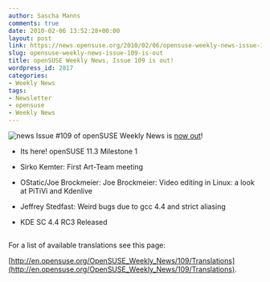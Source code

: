 ```yaml
---
author: Sascha Manns
comments: true
date: 2010-02-06 13:52:28+00:00
layout: post
link: https://news.opensuse.org/2010/02/06/opensuse-weekly-news-issue-109-is-out/
slug: opensuse-weekly-news-issue-109-is-out
title: openSUSE Weekly News, Issue 109 is out!
wordpress_id: 2817
categories:
- Weekly News
tags:
- Newsletter
- opensuse
- Weekly News
---
```


![news](http://static.opensuse.org/images/knewsticker.png) Issue #109 of openSUSE Weekly News is [now out](http://en.opensuse.org/OpenSUSE_Weekly_News/109)!



	
  * Its here! openSUSE 11.3 Milestone 1

	
  * Sirko Kemter: First Art-Team meeting

	
  * OStatic/Joe Brockmeier: Joe Brockmeier: Video editing  in Linux: a look at PiTiVi and Kdenlive

	
  * Jeffrey Stedfast: Weird bugs due to gcc  4.4 and strict aliasing

	
  * KDE SC 4.4 RC3 Released





## 






For a list of available translations see this page:

[http://en.opensuse.org/OpenSUSE_Weekly_News/109/Translations](http://en.opensuse.org/OpenSUSE_Weekly_News/109/Translations).
